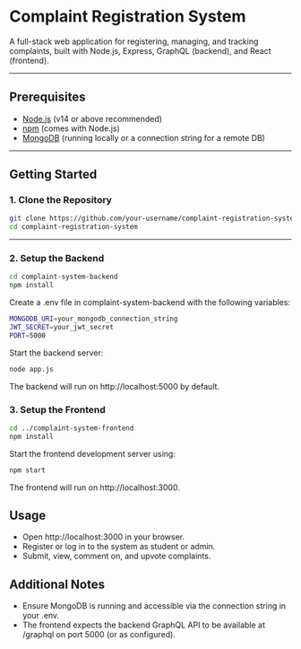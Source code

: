 # Complaint Registration System

A full-stack web application for registering, managing, and tracking complaints, built with Node.js, Express, GraphQL (backend), and React (frontend).

---

## Prerequisites

- [Node.js](https://nodejs.org/) (v14 or above recommended)
- [npm](https://www.npmjs.com/) (comes with Node.js)
- [MongoDB](https://www.mongodb.com/) (running locally or a connection string for a remote DB)

---

## Getting Started

### 1. Clone the Repository

```sh
git clone https://github.com/your-username/complaint-registration-system.git
cd complaint-registration-system
```
---

### 2. Setup the Backend
```sh
cd complaint-system-backend
npm install
```
Create a .env file in complaint-system-backend with the following variables:

```sh
MONGODB_URI=your_mongodb_connection_string
JWT_SECRET=your_jwt_secret
PORT=5000
```

Start the backend server:
```sh
node app.js
```
The backend will run on http://localhost:5000 by default.

### 3. Setup the Frontend

```sh
cd ../complaint-system-frontend
npm install
```
Start the frontend development server using:

```sh
npm start
```

The frontend will run on http://localhost:3000.

## Usage

- Open http://localhost:3000 in your browser.
- Register or log in to the system as student or admin.
- Submit, view, comment on, and upvote complaints.

## Additional Notes
- Ensure MongoDB is running and accessible via the connection string in your .env.
- The frontend expects the backend GraphQL API to be available at /graphql on port 5000 (or as configured).
